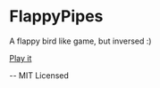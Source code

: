 # FlappyPipes

A flappy bird like game, but inversed :)

[Play it](https://jrmatos.github.io/FlappyPipes/)

--
MIT Licensed
